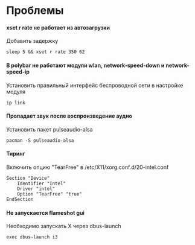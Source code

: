# Проблемы

#### xset r rate не работает из автозагрузки

Добавить задержку

```
sleep 5 && xset r rate 350 62

```

#### В polybar не работают модули wlan, network-speed-down и network-speed-ip

Установить правильный интерфейс беспроводной сети в настройке модуля

```
ip link

```

#### Пропадает звук после воспроизведение аудио

Установить пакет pulseaudio-alsa

```
pacman -S pulseaudio-alsa

```

#### Тиринг

Включить опцию "TearFree" в /etc/X11/xorg.conf.d/20-intel.conf

```
Section "Device"
    Identifier "Intel"
    Driver "intel"
    Option "TearFree" "true"
EndSection

```

#### Не запускается flameshot gui

Необходимо запускать X через dbus-launch

```
exec dbus-launch i3

```
